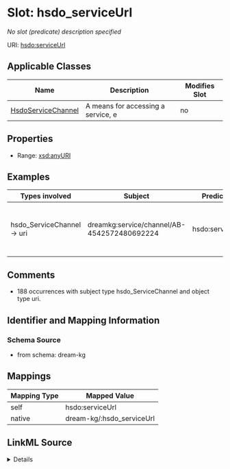 

# Slot: hsdo_serviceUrl


_No slot (predicate) description specified_





URI: [hsdo:serviceUrl](hsdo:serviceUrl)



<!-- no inheritance hierarchy -->





## Applicable Classes

| Name | Description | Modifies Slot |
| --- | --- | --- |
| [HsdoServiceChannel](../classes/HsdoServiceChannel.md) | A means for accessing a service, e |  no  |







## Properties

* Range: [xsd:anyURI](xsd:anyURI)






## Examples

| Types involved | Subject | Predicate | Object |
| --- | --- | --- | --- |
| hsdo_ServiceChannel → uri | dreamkg:service/channel/AB-4542572480692224 | hsdo:serviceUrl | https://www.auntbertha.com//child-guidance-resource-centers-%2528cgrc%2529--philadelphia-pa--drug-and-alcohol-services/4542572480692224?postal=19139 |


## Comments

* 188 occurrences with subject type hsdo_ServiceChannel and object type uri.

## Identifier and Mapping Information







### Schema Source


* from schema: dream-kg




## Mappings

| Mapping Type | Mapped Value |
| ---  | ---  |
| self | hsdo:serviceUrl |
| native | dream-kg/:hsdo_serviceUrl |




## LinkML Source

<details>
```yaml
name: hsdo_serviceUrl
description: No slot (predicate) description specified
comments:
- 188 occurrences with subject type hsdo_ServiceChannel and object type uri.
examples:
- description: hsdo_ServiceChannel → uri
  object:
    example_object: https://www.auntbertha.com//child-guidance-resource-centers-%2528cgrc%2529--philadelphia-pa--drug-and-alcohol-services/4542572480692224?postal=19139
    example_predicate: hsdo:serviceUrl
    example_subject: dreamkg:service/channel/AB-4542572480692224
from_schema: dream-kg
rank: 1000
slot_uri: hsdo:serviceUrl
alias: hsdo_serviceUrl
domain_of:
- hsdo_ServiceChannel
range: uri

```
</details>
